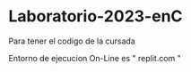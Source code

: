 # Laboratorio-2023-enC
Para tener el codigo de la cursada 

Entorno de ejecucion On-Line es " replit.com "
